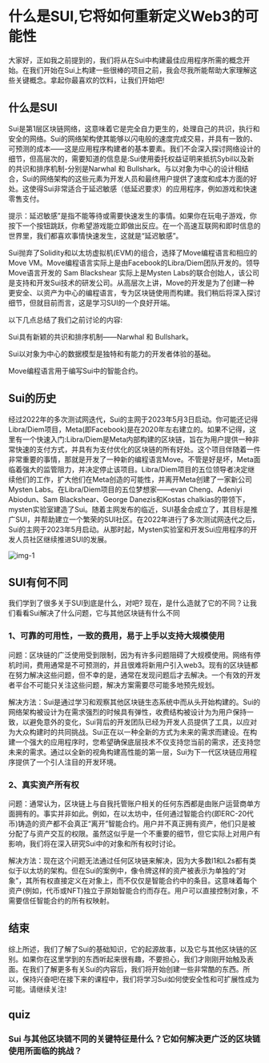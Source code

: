 # 什么是SUI,它将如何重新定义Web3的可能性

大家好，正如我之前提到的，我们将从在Sui中构建最佳应用程序所需的概念开始。在我们开始在Sui上构建一些很棒的项目之前，我会尽我所能帮助大家理解这些关键概念。拿起你最喜欢的饮料，让我们开始吧!

## 什么是SUI

Sui是第1层区块链网络，这意味着它是完全自力更生的，处理自己的共识，执行和安全的网络。Sui的网络架构使其能够以闪电般的速度完成交易，并具有一致的、可预测的成本——这是应用程序构建者的基本要素。我们不会深入探讨网络设计的细节，但高层次的，需要知道的信息是:Sui使用委托权益证明来抵抗Sybil以及新的共识和排序机制-分别是Narwhal 和 Bullshark。与以对象为中心的设计相结合，Sui的网络架构的这些元素为开发人员和最终用户提供了速度和成本方面的好处。这使得Sui非常适合于延迟敏感（低延迟要求）的应用程序，例如游戏和快速零售支付。

提示：延迟敏感”是指不能等待或需要快速发生的事情。如果你在玩电子游戏，你按下一个按钮跳跃，你希望游戏能立即做出反应。在一个高速互联网和即时信息的世界里，我们都喜欢事情快速发生，这就是“延迟敏感”。

Sui抛弃了Solidity和以太坊虚拟机(EVM)的组合，选择了Move编程语言和相应的Move VM。Move编程语言实际上是由Facebook的Libra/Diem团队开发的。领导Move语言开发的 Sam Blackshear 实际上是Mysten Labs的联合创始人，该公司是支持和开发Sui技术的研发公司。从高层次上讲，Move的开发是为了创建一种更安全、以资产为中心的编程语言，专为区块链使用而构建。我们稍后将深入探讨细节，但就目前而言，这是学习SUI的一个良好开端。

以下几点总结了我们之前讨论的内容:

Sui具有新颖的共识和排序机制——Narwhal 和 Bullshark。

Sui以对象为中心的数据模型是独特和有能力的开发者体验的基础。

Move编程语言用于编写Sui中的智能合约。

## Sui的历史

经过2022年的多次测试网迭代，Sui的主网于2023年5月3日启动。你可能还记得Libra/Diem项目，Meta(即Facebook)是在2020年左右建立的。如果不记得，这里有一个快速入门:Libra/Diem是Meta内部构建的区块链，旨在为用户提供一种非常快速的支付方式，并具有为支付优化的区块链的所有好处。这个项目伴随着一件非常重要的事情，那就是开发了一种新的编程语言Move。不管是好是坏，Meta面临着强大的监管阻力，并决定停止该项目。Libra/Diem项目的五位领导者决定继续他们的工作，扩大他们在Meta创造的可能性，并离开Meta创建了一家新公司Mysten Labs。在Libra/Diem项目的五位梦想家——evan Cheng、Adeniyi Abiodun、Sam Blackshear、George Danezis和Kostas chalkias的带领下，mysten实验室建造了Sui。随着主网发布的临近，SUI基金会成立了，其目标是推广SUI，并帮助建立一个繁荣的SUI社区。在2022年进行了多次测试网迭代之后，Sui的主网于2023年5月启动。从那时起，Mysten实验室和开发Sui应用程序的开发人员社区继续推进SUI的发展。

![img-1](https://github.com/0xmetaschool/Learning-Projects/blob/main/assests_for_all/assets_for_sui_c1/What%20is%20Sui%20and%20How%20Does%20it%20Redefines%20the%20Possibilities%20in%20Web3/image.jpeg?raw=true)

## SUI有何不同

我们学到了很多关于SUI到底是什么，对吧? 现在，是什么造就了它的不同？让我们看看Sui解决了什么问题，它与其他区块链有什么不同



### 1、可靠的可用性，一致的费用，易于上手以支持大规模使用

问题：区块链的广泛使用受到限制，因为有许多问题阻碍了大规模使用。网络有停机时间，费用通常是不可预测的，并且很难将新用户引入web3。现有的区块链都在努力解决这些问题，但不幸的是，通常在发现问题后才去解决。一个有效的开发者平台不可能只关注这些问题，解决方案需要尽可能多地预先规划。

解决方法：Sui是通过学习和观察其他区块链生态系统中而从头开始构建的。Sui的网络架构被设计为在需求强烈的时候具有弹性，收费结构被设计为为用户保持一致，以避免意外的变化，Sui背后的开发团队已经为开发人员提供了工具，以应对为大众构建时的共同挑战。Sui正在以一种全新的方式为未来的需求而建设。在构建一个强大的应用程序时，您希望确保底层技术不仅支持您当前的需求，还支持您未来的需求。通过以全新的视角构建高性能的第一层，Sui为下一代区块链应用程序提供了一个引人注目的开发环境。



### 2、真实资产所有权

问题：通常认为，区块链上与自我托管账户相关的任何东西都是由账户运营商单方面拥有的。事实并非如此。例如，在以太坊中，任何通过智能合约(即ERC-20代币)铸造的资产都不会真正“离开”智能合约。用户并不真正拥有资产，他们只是被分配了与资产交互的权限。虽然这似乎是一个不重要的细节，但它实际上对用户有影响，我们将在深入研究Sui中的对象和所有权时讨论。

解决方法：现在这个问题无法通过任何区块链来解决，因为大多数l1和L2s都有类似于以太坊的架构。但在Sui的案例中，像令牌这样的资产被表示为单独的“对象”，其所有权直接定义在对象上，而不仅仅是智能合约中的条目。这意味着每个资产(例如，代币或NFT)独立于原始智能合约而存在。用户可以直接控制对象，不需要信任智能合约的所有权映射。

## 结束

综上所述，我们了解了Sui的基础知识，它的起源故事，以及它与其他区块链的区别。如果你在这里学到的东西听起来很有趣，不要担心，我们才刚刚开始触及表面。在我们了解更多有关Sui的内容后，我们将开始创建一些非常酷的东西。所以，保持兴奋吧!在接下来的课程中，我们将学习Sui如何使安全性和可扩展性成为可能。请继续关注!



## quiz

### Sui 与其他区块链不同的关键特征是什么？它如何解决更广泛的区块链使用所面临的挑战？